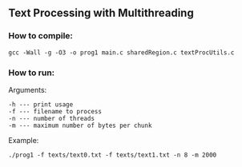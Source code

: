 ## Text Processing with Multithreading

### How to compile:

	gcc -Wall -g -O3 -o prog1 main.c sharedRegion.c textProcUtils.c

### How to run:

Arguments:

	-h --- print usage
	-f --- filename to process
	-n --- number of threads
	-m --- maximum number of bytes per chunk

Example:

	./prog1 -f texts/text0.txt -f texts/text1.txt -n 8 -m 2000
